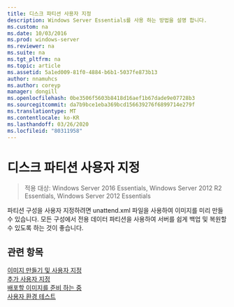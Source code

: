 ```yaml
---
title: 디스크 파티션 사용자 지정
description: Windows Server Essentials를 사용 하는 방법을 설명 합니다.
ms.custom: na
ms.date: 10/03/2016
ms.prod: windows-server
ms.reviewer: na
ms.suite: na
ms.tgt_pltfrm: na
ms.topic: article
ms.assetid: 5a1ed009-81f0-4884-b6b1-5037fe873b13
author: nnamuhcs
ms.author: coreyp
manager: dongill
ms.openlocfilehash: 0be3506f5603b8418d16aef1b67dade9e07728b3
ms.sourcegitcommit: da7b9bce1eba369bcd156639276f6899714e279f
ms.translationtype: MT
ms.contentlocale: ko-KR
ms.lasthandoff: 03/26/2020
ms.locfileid: "80311958"
---
```

# <a name="customize-disk-partitions"></a>디스크 파티션 사용자 지정

>적용 대상: Windows Server 2016 Essentials, Windows Server 2012 R2 Essentials, Windows Server 2012 Essentials

파티션 구성을 사용자 지정하려면 unattend.xml 파일을 사용하여 이미지를 미리 만들 수 있습니다. 모든 구성에서 전용 데이터 파티션을 사용하여 서버를 쉽게 백업 및 복원할 수 있도록 하는 것이 좋습니다.  
  
## <a name="see-also"></a>관련 항목  
 [이미지  만들기 및 사용자 지정](Creating-and-Customizing-the-Image.md)  
 [추가 사용자 지정](Additional-Customizations.md)   
 [배포할 이미지를 준비 하는 중](Preparing-the-Image-for-Deployment.md)   
 [사용자 환경 테스트](Testing-the-Customer-Experience.md)